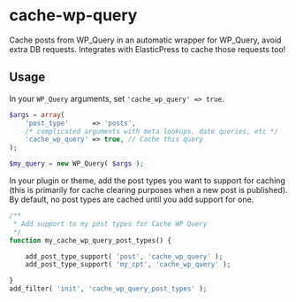 # cache-wp-query
Cache posts from WP_Query in an automatic wrapper for WP_Query, avoid extra DB requests. Integrates with ElasticPress to cache those requests too!

## Usage

In your `WP_Query` arguments, set `'cache_wp_query' => true`.

```php
$args = array(
	'post_type'      => 'posts',
	/* complicated arguments with meta lookups, date queries, etc */
	'cache_wp_query' => true, // Cache this query
);

$my_query = new WP_Query( $args );
```

In your plugin or theme, add the post types you want to support for caching (this is primarily for cache clearing purposes when a new post is published). By default, no post types are cached until you add support for one.

```php
/**
 * Add support to my post types for Cache WP Query
 */
function my_cache_wp_query_post_types() {

	add_post_type_support( 'post', 'cache_wp_query' );
	add_post_type_support( 'my_cpt', 'cache_wp_query' );

}
add_filter( 'init', 'cache_wp_query_post_types' );
```
